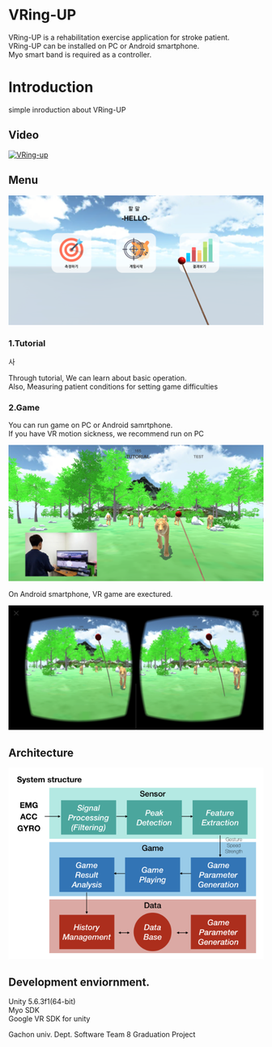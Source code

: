 VRing-UP
==========
VRing-UP is a rehabilitation exercise application for stroke patient. <br>
VRing-UP can be installed on PC or Android smartphone. <br>
Myo smart band is required as a controller. <br>

Introduction
============
simple inroduction about VRing-UP
## Video
[![VRing-up](http://img.youtube.com/vi/C7JMUGOFiRk/1.jpg)](http://www.youtube.com/watch?v=C7JMUGOFiRk?t=0s)

## Menu
![ex_screenshot](./Image/mainmenu.png)

### 1.Tutorial

사

Through tutorial, We can learn about basic operation.<br>
Also, Measuring patient conditions for setting game difficulties<br>


### 2.Game

You can run game on PC or Android samrtphone. <br>
If you have VR motion sickness, we recommend run on PC <br>

![ex_screenshot](./Image/computer.png)

On Android smartphone, VR game are exectured.

![ex_screenshot](./Image/vr.png)

## Architecture

![ex_screenshot](./Image/structure.png)


## Development enviornment.

Unity 5.6.3f1(64-bit) <br>
Myo SDK <br>
Google VR SDK for unity <br>

Gachon univ. Dept. Software Team 8 Graduation Project
